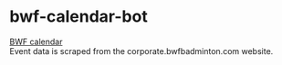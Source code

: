 # bwf-calendar-bot

[BWF calendar](https://calendar.google.com/calendar/u/0?cid=YWVjZjU4ZGRiN2QzMWMwNDgxOWE5YWQ5YmRkNzE4YTE3NjA5ZjIzNmRhMzEyMTVkMWNlN2QwODg2MWZmZWZkY0Bncm91cC5jYWxlbmRhci5nb29nbGUuY29t)  
Event data is scraped from the corporate.bwfbadminton.com website.
